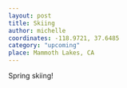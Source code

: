 ```yaml
---
layout: post
title: Skiing
author: michelle
coordinates: -118.9721, 37.6485
category: "upcoming"
place: Mammoth Lakes, CA
---
```


Spring skiing!